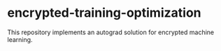 # encrypted-training-optimization
This repository implements an autograd solution for encrypted machine learning. 